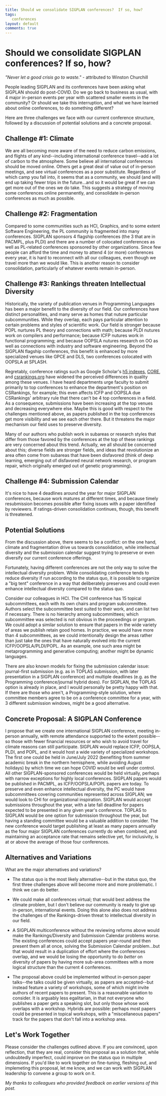 ```yaml
---
title: Should we consolidate SIGPLAN conferences?  If so, how?
tags:
   conferences
layout: default
comments: true
---
```



Should we consolidate SIGPLAN conferences?  If so, how?
=======================================================

*"Never let a good crisis go to waste."* - attributed to Winston Churchill

People leading SIGPLAN and its conferences have been asking what SIGPLAN should do post-COVID.  Do we go back to business as usual, with 4 major in-person events per year with scattered smaller events in the community?  Or should we take this interruption, and what we have learned about online conferences, to do something different?

Here are three challenges we face with our current conference structure, followed by a discussion of potential solutions and a concrete proposal.

Challenge #1: Climate
---------------------

We are all becoming more aware of the need to reduce carbon emissions, and flights of any kind--including international conference travel--add a lot of carbon to the atmosphere.  Some believe all international conferences should be moved online.  Others get a great deal of value out of in-person meetings, and see virtual conferences as a poor substitute.  Regardless of which camp you fall into, it seems that as a community, we should (and will) end up taking fewer trips in the future...and so it would be great if we can get more out of the ones we do take.  This suggests a strategy of moving some conferences online permanently, and consolidate in-person conferences as much as possible.


Challenge #2: Fragmentation
---------------------------

Compared to some communities such as HCI, Graphics, and to some extent Software Engineering, the PL community is fragmented into many conferences.  SIGPLAN sponsors 4 flagship conferences (the 3 that are in PACMPL, plus PLDI) and there are a number of colocated conferences as well as PL-related conferences sponsored by other organizations.  Since few people can afford the time and money to attend 4 (or more) conferences every year, it is hard to reconnect with all our colleagues, even though we travel more than we would like.  This is another reason to consider consolidation, particularly of whatever events remain in-person.


Challenge #3: Rankings threaten Intellectual Diversity
------------------------------------------------------

Historically, the variety of publication venues in Programming Languages has been a major benefit to the diversity of our field.  Our conferences have distinct personalities, and many serve as homes that nuture particular subcommunities.  While they overlap, each pays particular attention to certain problems and styles of scientific work.  Our field is stronger because POPL nurtures PL theory and connections with math; because PLDI nutures work on compilers and performance; because ICFP nutures work in functional programming; and because OOPSLA nutures research on OO as well as connections with industry and software engineering.  Beyond the SIGPLAN flagship conferences, this benefit is enhanced by more specialized venues like GPCE and DLS, two conferences colocated with OOPSLA at SPLASH.

Regretably, conference ratings such as Google Scholar's [h5 indexes](https://scholar.google.com/citations?view_op=top_venues&hl=en&vq=eng), [CORE](https://www.core.edu.au/conference-portal), and [csrankings.org](http://csrankings.org/) have widened the perceived differences in quality among these venues.  I have heard departments urge faculty to submit primarily to top conferences to enhance the department's position on CSRankings, for example; this even affects ICFP and OOPSLA due CSRankings' arbitrary rule that there can't be 4 top conferences in a field.  As a consequence, submissions have been increasing at the top venues and decreasing everywhere else.  Maybe this is good with respect to the challenges mentioned above, as papers published in the top conferences get more visibility and we see each other there.  But it threatens the major mechanism our field uses to preserve diversity.

Many of our authors who publish work in subareas or research styles that differ from those favored by the conferences at the top of these rankings are very concerned about this trend.  Actually, we all should be concerned about this; diverse fields are stronger fields, and ideas that revolutionize an area often come from subareas that have been disfavored (think of deep learning, emerging out of disfavored neural network research, or program repair, which originally emerged out of genetic programming).


Challenge #4: Submission Calendar
---------------------------------
 
It's nice to have 4 deadlines around the year for major SIGPLAN conferences, because work matures at different times, and because timely resubmission becomes possible after fixing issues with a paper identified by reviewers.  If ratings-driven consolidation continues, though, this benefit is threatened.  

 
Potential Solutions
-------------------

From the discussion above, there seems to be a conflict: on the one hand, climate and fragmentation drive us towards consolidation, while intellectual diversity and the submission calendar suggest trying to preserve or even diversify our current conference offerings.

Fortunately, having different conferences are not the only way to solve the intellectual diversity problem.  While consolidating conference tends to reduce diversity if run according to the status quo, it is possible to organize a "big tent" conference in a way that deliberately preserves and could even enhance intellectual diversity compared to the status quo.

Consider our colleagues in HCI.  The CHI conference has 15 topical subcommittees, each with its own chairs and program subcommittee.  Authors select the subcommittee best suited to their work, and can list two if necessary.  There is no hierarchy among subcommittees; which subcommittee was selected is not obvious in the proceedings or prrgram.  We could adopt a similar solution to ensure that papers in the wide variety of areas we publish retain good homes.  In practice, we would have more than 4 subcommittees, as we could intentionally design the areas rather than just take the ones that have naturally evolved into the current ICFP/OOPSLA/PLDI/POPL.  As an example, one such area might be metaprogramming and generative computing; another might be dynamic languages.

There are also known models for fixing the submission calendar issue: journal-first submission (e.g. as in TOPLAS submission, with later presentation in a SIGPLAN conference) and multiple deadlines (e.g. as the Programming conference/journal hybrid does).  For SIGPLAN, the TOPLAS option is already in place, and I would personally be pretty happy with that.  If there are those who aren't, a Programming-style solution, where committee members agree to be on a conference committee for a year, with 3 different submission windows, might be a good alternative.


Concrete Proposal: A SIGPLAN Conference
---------------------------------------

I propose that we create one international SIGPLAN conference, meeting in-person annually, with remote attendance supported to the extent possible--so those with fewer financial resources or who wish to avoid travel for climate reasons can still participate.  SIGPLAN would replace ICFP, OOPSLA, PLDI, and POPL, and it would host a wide variety of specialized workshops.  The first one could be held in June/July 2022 (benefiting from summer academic break in the northern hemisphere, while avoiding August holidays) by which time we can hope COVID would be well under control.  All other SIGPLAN-sponsored conferences would be held virtually, perhaps with narrow exceptions for highly local conferences.  SIGPLAN papers would be published in PACMPL, as ICFP/OOPSLA/POPL papers are today.  To preserve and even enhance intellectual diversity, the PC would have subcommittees covering communities represented across SIGPLAN; we would look to CHI for organizational inspiration.  SIGPLAN would accept submissions throughout the year, with a late fall deadline for papers expected to be presented in any given year's conference.  TOPLAS to SIGPLAN would be one option for submission throughout the year, but having a standing committee would be a valuable addition to consider.  The new conference would target publishing at least as many papers annually as the four major SIGPLAN conferences currently do when combined, and maintaining an acceptance rate that remains selective yet, for inclusivity, is at or above the average of those four conferences.


Alternatives and Variations
---------------------------

What are the major alternatives and variations?

 * The status quo is the most likely alternative--but in the status quo, the first three challenges above will become more and more problematic. I think we can do better.
 
 * We could make all conferences virtual; that would best address the climate problem, but I don't believe our community is ready to give up in-person, international events.  Doing this alone also does not address the challenges of the Rankings-driven threat to intellectual diversity in our field.
 
 * A SIGPLAN multiconference without the reviewing reforms above would make the Rankings/Diversity and Submission Calendar problems worse.  The existing conferences could accept papers year-round and then present them all at once, solving the Submission Calendar problem...but that would result in a duplication of effort where the conferences overlap, and we would be losing the opportunity to do *better* on diversity of papers by having more sub-area committees with a more logical structure than the current 4 conferences.
 
 * The proposal above could be implemented without in-person paper talks--the talks could be given virtually, as papers are accepted--but instead feature a variety of workshops, some of which might invite authors of recent papers to present.  This is a reasonable variation to consider.  It is arguably less egalitarian, in that not everyone who publishes a paper gets a speaking slot, but only those whose work overlaps with a workshop.  Hybrids are possible: perhaps most papers could be presented in topical workshops, with a "miscellaneous papers" track for the papers that don't fall into a workshop area.

 
Let's Work Together
-------------------

Please consider the challenges outlined above.  If you are convinced, upon reflection, that they are real, consider this proposal as a solution that, while undoubtedly imperfect, could improve on the status quo in multiple dimensions.  If you'd like to work together on fine-tuning, fleshing out, and implemeting this proposal, let me know, and we can work with SIGPLAN leadership to convene a group to work on it.

*My thanks to colleagues who provided feedback on earlier versions of this post.*